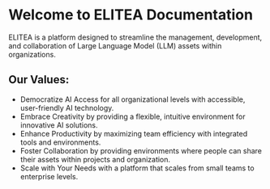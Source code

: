 # Welcome to ELITEA Documentation

ELITEA is a platform designed to streamline the management, development, and collaboration of Large Language Model (LLM) assets within organizations.

## Our Values:

* Democratize AI Access for all organizational levels with accessible, user-friendly AI technology.
* Embrace Creativity by providing a flexible, intuitive environment for innovative AI solutions.
* Enhance Productivity by maximizing team efficiency with integrated tools and environments.
* Foster Collaboration by providing environments where people can share their assets within projects and organization.
* Scale with Your Needs  with a platform that scales from small teams to enterprise levels.
